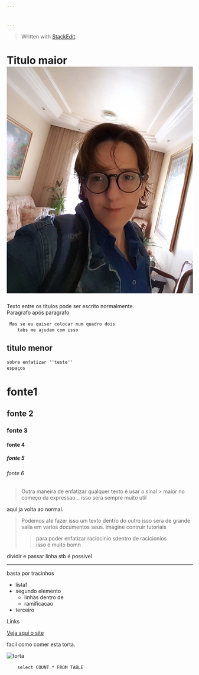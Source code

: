 ```yaml
---


---
```


<blockquote>
<p>Written with <a href="https://stackedit.io/">StackEdit</a>.</p>
</blockquote>
<h1 id="titulo-maior--teste">Titulo maior  <img src="https://github.com/apmitsou/ds/blob/master/images/20180324_074002.jpg?raw=true" alt="teste"></h1>
<p>Texto entre os titulos pode ser escrito normalmente.<br>
Paragrafo após paragrafo</p>
<pre><code>	Mas se eu quiser colocar num quadro dois
	tabs me ajudam com isso 
</code></pre>
<h2 id="titulo-menor">titulo menor</h2>
<pre><code>sobre enfatizar ''teste''
espaços 
</code></pre>
<h1 id="fonte1">fonte1</h1>
<h2 id="fonte-2">fonte 2</h2>
<h3 id="fonte-3">fonte 3</h3>
<h4 id="fonte-4">fonte 4</h4>
<h5 id="fonte-5">fonte 5</h5>
<h6 id="fonte-6">fonte 6</h6>
<blockquote>
<p>Outra maneira de enfatizar qualquer texto é usar o sinal &gt; maior no começo da expressao… isso sera sempre muito util</p>
</blockquote>
<p>aqui ja volta ao normal.</p>
<blockquote>
<p>Podemos ate fazer isso um texto dentro do outro isso sera de grande valia em varios documentos seus. imagine contruir tutoriais</p>
<blockquote>
<p>para poder enfatizar raciocinio sdentro de racicionios<br>
isso é muito bomn</p>
</blockquote>
</blockquote>
<p>dividir e passar linha stb é possivel</p>
<hr>
<p>basta por tracinhos</p>
<ul>
<li>lista1</li>
<li>segundo elemento
<ul>
<li>linhas dentro de</li>
<li>ramificacao</li>
</ul>
</li>
<li>terceiro</li>
</ul>
<p>Links</p>
<p><a href="http://www.uol.com.br">Veja aqui o site</a></p>
<p>facil como comer esta torta.</p>
<p><img src="https://images-gmi-pmc.edge-generalmills.com/612d8afe-a787-45bd-9276-f4d9e23d202d.jpg" alt="torta"></p>
<pre><code>    select COUNT * FROM TABLE
</code></pre>

